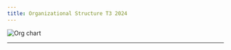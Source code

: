 ```yaml
---
title: Organizational Structure T3 2024
---
```


![Org chart](/company-structure/2024-t3-thoth-tech-structure.png)

---
